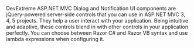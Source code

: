 DevExtreme ASP.NET MVC Dialog and Notification UI components are jQuery-powered server-side controls that you can use in ASP.NET MVC 3, 4, 5 projects. They help a user interact with your application. Being intuitive and adaptive, these controls blend in with other controls in your application perfectly. You can choose between Razor C\# and Razor VB syntax and use lambda expressions when configuring it.